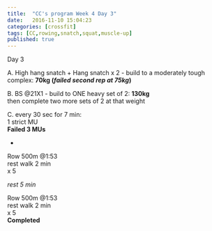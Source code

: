 ```yaml
---
title:  "CC's program Week 4 Day 3"
date:   2016-11-10 15:04:23
categories: [crossfit]
tags: [CC,rowing,snatch,squat,muscle-up]
published: true
---
```

Day 3

A. High hang snatch + Hang snatch x 2 - build to a moderately tough complex: **70kg (_failed second rep at 75kg_)**

B. BS @21X1 - build to ONE heavy set of 2: **130kg**  
then complete two more sets of 2 at that weight

C. every 30 sec for 7 min:  
1 strict MU  
**Failed 3 MUs**

+

Row 500m @1:53  
rest walk 2 min  
x 5

_rest 5 min_

Row 500m @1:53  
rest walk 2 min  
x 5  
**Completed**